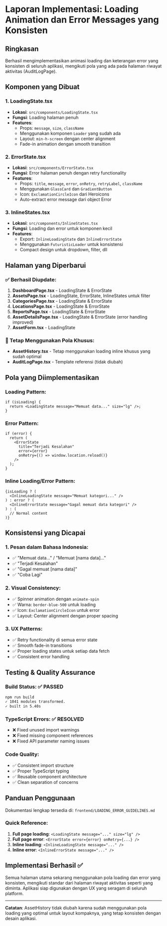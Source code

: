 # Laporan Implementasi: Loading Animation dan Error Messages yang Konsisten

## Ringkasan
Berhasil mengimplementasikan animasi loading dan keterangan error yang konsisten di seluruh aplikasi, mengikuti pola yang ada pada halaman riwayat aktivitas (AuditLogPage).

## Komponen yang Dibuat

### 1. LoadingState.tsx
- **Lokasi**: `src/components/LoadingState.tsx`
- **Fungsi**: Loading halaman penuh
- **Features**:
  - Props: `message`, `size`, `className`
  - Menggunakan komponen `Loader` yang sudah ada
  - Layout: `min-h-screen` dengan center alignment
  - Fade-in animation dengan smooth transition

### 2. ErrorState.tsx
- **Lokasi**: `src/components/ErrorState.tsx`
- **Fungsi**: Error halaman penuh dengan retry functionality
- **Features**:
  - Props: `title`, `message`, `error`, `onRetry`, `retryLabel`, `className`
  - Menggunakan `GlassCard` dan `GradientButton`
  - Icon: `ExclamationCircleIcon` dari Heroicons
  - Auto-extract error message dari object Error

### 3. InlineStates.tsx
- **Lokasi**: `src/components/InlineStates.tsx`
- **Fungsi**: Loading dan error untuk komponen kecil
- **Features**:
  - Export: `InlineLoadingState` dan `InlineErrorState`
  - Menggunakan `FuturisticLoader` untuk konsistensi
  - Compact design untuk dropdown, filter, dll

## Halaman yang Diperbarui

### ✅ Berhasil Diupdate:
1. **DashboardPage.tsx** - LoadingState & ErrorState
2. **AssetsPage.tsx** - LoadingState, ErrorState, InlineStates untuk filter
3. **CategoriesPage.tsx** - LoadingState & ErrorState  
4. **LocationsPage.tsx** - LoadingState & ErrorState
5. **ReportsPage.tsx** - LoadingState & ErrorState
6. **AssetDetailsPage.tsx** - LoadingState & ErrorState (error handling improved)
7. **AssetForm.tsx** - LoadingState

### 🔄 Tetap Menggunakan Pola Khusus:
- **AssetHistory.tsx** - Tetap menggunakan loading inline khusus yang sudah optimal
- **AuditLogPage.tsx** - Template referensi (tidak diubah)

## Pola yang Diimplementasikan

### Loading Pattern:
```tsx
if (isLoading) {
  return <LoadingState message="Memuat data..." size="lg" />;
}
```

### Error Pattern:
```tsx
if (error) {
  return (
    <ErrorState
      title="Terjadi Kesalahan"
      error={error}
      onRetry={() => window.location.reload()}
    />
  );
}
```

### Inline Loading/Error Pattern:
```tsx
{isLoading ? (
  <InlineLoadingState message="Memuat kategori..." />
) : error ? (
  <InlineErrorState message="Gagal memuat data kategori" />
) : (
  // Normal content
)}
```

## Konsistensi yang Dicapai

### 1. Pesan dalam Bahasa Indonesia:
- ✅ "Memuat data..." / "Memuat [nama data]..."
- ✅ "Terjadi Kesalahan"
- ✅ "Gagal memuat [nama data]"
- ✅ "Coba Lagi"

### 2. Visual Consistency:
- ✅ Spinner animation dengan `animate-spin`
- ✅ Warna: `border-blue-500` untuk loading
- ✅ Icon: `ExclamationCircleIcon` untuk error
- ✅ Layout: Center alignment dengan proper spacing

### 3. UX Patterns:
- ✅ Retry functionality di semua error state
- ✅ Smooth fade-in transitions
- ✅ Proper loading states untuk setiap data fetch
- ✅ Consistent error handling

## Testing & Quality Assurance

### Build Status: ✅ PASSED
```bash
npm run build
✓ 1041 modules transformed.
✓ built in 5.40s
```

### TypeScript Errors: ✅ RESOLVED
- ❌ Fixed unused import warnings
- ❌ Fixed missing component references
- ❌ Fixed API parameter naming issues

### Code Quality:
- ✅ Consistent import structure
- ✅ Proper TypeScript typing
- ✅ Reusable component architecture
- ✅ Clean separation of concerns

## Panduan Penggunaan

Dokumentasi lengkap tersedia di: `frontend/LOADING_ERROR_GUIDELINES.md`

### Quick Reference:
1. **Full page loading**: `<LoadingState message="..." size="lg" />`
2. **Full page error**: `<ErrorState error={error} onRetry={...} />`
3. **Inline loading**: `<InlineLoadingState message="..." />`
4. **Inline error**: `<InlineErrorState message="..." />`

## Implementasi Berhasil ✅

Semua halaman utama sekarang menggunakan pola loading dan error yang konsisten, mengikuti standar dari halaman riwayat aktivitas seperti yang diminta. Aplikasi siap digunakan dengan UX yang seragam di seluruh platform.

---

**Catatan**: AssetHistory tidak diubah karena sudah menggunakan pola loading yang optimal untuk layout kompaknya, yang tetap konsisten dengan desain aplikasi.
